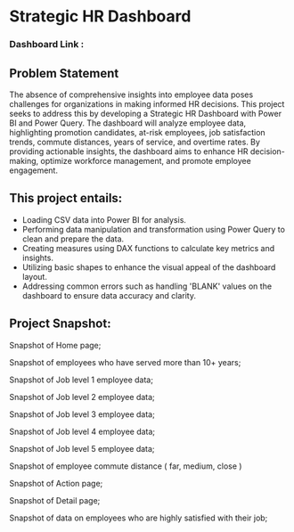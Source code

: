 
# Strategic HR Dashboard

### Dashboard Link : 

## Problem Statement

The absence of comprehensive insights into employee data poses challenges for organizations in making informed HR decisions. This project seeks to address this by developing a Strategic HR Dashboard with Power BI and Power Query. The dashboard will analyze employee data, highlighting promotion candidates, at-risk employees, job satisfaction trends, commute distances, years of service, and overtime rates. By providing actionable insights, the dashboard aims to enhance HR decision-making, optimize workforce management, and promote employee engagement.


## This project entails: 

- Loading CSV data into Power BI for analysis.
- Performing data manipulation and transformation using Power Query to clean and prepare the data.
- Creating measures using DAX functions to calculate key metrics and insights.
- Utilizing basic shapes to enhance the visual appeal of the dashboard layout.
- Addressing common errors such as handling 'BLANK' values on the dashboard to ensure data accuracy and clarity.

## Project Snapshot:

Snapshot of Home page;

Snapshot of employees who have served more than 10+ years;

Snapshot of Job level 1 employee data;

Snapshot of Job level 2 employee data;

Snapshot of Job level 3 employee data;

Snapshot of Job level 4 employee data;

Snapshot of Job level 5 employee data;

Snapshot of employee commute distance ( far, medium, close )

Snapshot of Action page;

Snapshot of Detail page;

Snapshot of data on employees who are highly satisfied with their job;

